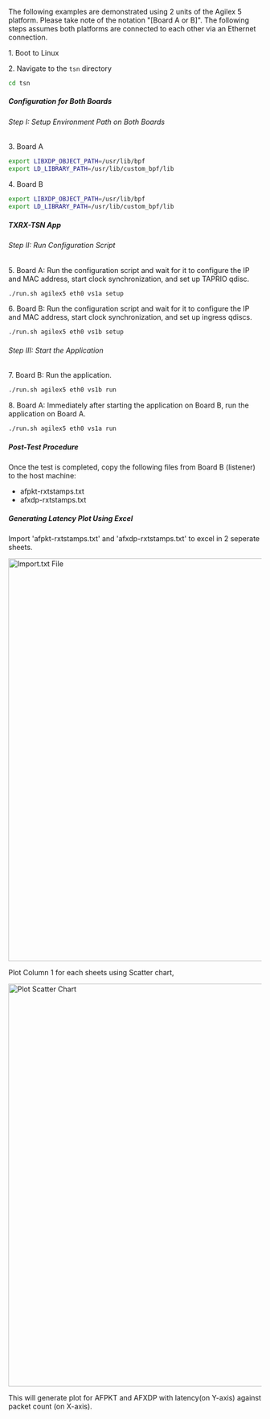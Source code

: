 The following examples are demonstrated using 2 units of the Agilex 5 platform.  Please take note of the notation "[Board A or B]". The following steps assumes both platforms are connected to each other via an Ethernet connection.

1\. Boot to Linux

2\. Navigate to the `tsn` directory

```bash
cd tsn
```

<h5>Configuration for Both Boards</h5>

<h6>Step I: Setup Environment Path on Both Boards</h6>

3\. Board A

   ```bash
   export LIBXDP_OBJECT_PATH=/usr/lib/bpf
   export LD_LIBRARY_PATH=/usr/lib/custom_bpf/lib 
   ```

4\. Board B

   ```bash
   export LIBXDP_OBJECT_PATH=/usr/lib/bpf
   export LD_LIBRARY_PATH=/usr/lib/custom_bpf/lib 
   ```

<h5>TXRX-TSN App</h5>

<h6>Step II: Run Configuration Script</h6>

5\. Board A: Run the configuration script and wait for it to configure the IP and MAC address, start clock synchronization, and set up TAPRIO qdisc.

   ```bash
   ./run.sh agilex5 eth0 vs1a setup
   ```

6\. Board B: Run the configuration script and wait for it to configure the IP and MAC address, start clock synchronization, and set up ingress qdiscs.

   ```bash
   ./run.sh agilex5 eth0 vs1b setup
   ```

<h6>Step III: Start the Application</h6>

7\. Board B: Run the application.

   ```bash
   ./run.sh agilex5 eth0 vs1b run
   ```

8\. Board A: Immediately after starting the application on Board B, run the application on Board A.

   ```bash
   ./run.sh agilex5 eth0 vs1a run
   ```

<h5>Post-Test Procedure</h5>
Once the test is completed, copy the following files from Board B (listener) to the host machine:

- afpkt-rxtstamps.txt
- afxdp-rxtstamps.txt

<h5>Generating Latency Plot Using Excel</h5>

Import 'afpkt-rxtstamps.txt' and 'afxdp-rxtstamps.txt' to excel in 2 seperate sheets.

<img src="https://altera-fpga.github.io/rel-24.3.1/embedded-designs/doc_modules/tsn/images/1_excelview.png" alt="Import.txt File"  width="800">

Plot Column 1 for each sheets using Scatter chart,

<img src="https://altera-fpga.github.io/rel-24.3.1/embedded-designs/doc_modules/tsn/images/2_excelview.png" alt="Plot Scatter Chart"  width="800">


This will generate plot for AFPKT and AFXDP with latency(on Y-axis) against packet count (on X-axis).
  